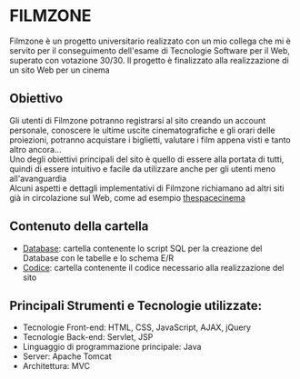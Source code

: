 # FILMZONE
Filmzone è un progetto universitario realizzato con un mio collega che mi è servito per il conseguimento dell'esame di Tecnologie Software per il Web, superato con votazione 30/30. Il progetto è finalizzato alla realizzazione di un sito Web per un cinema


## Obiettivo
Gli utenti di Filmzone potranno registrarsi al sito creando un account personale, conoscere le ultime uscite cinematografiche e gli orari delle proiezioni, potranno acquistare i biglietti, valutare i film appena visti e tanto altro ancora...  
Uno degli obiettivi principali del sito è quello di essere alla portata di tutti, quindi di essere intuitivo e facile da utilizzare anche per gli utenti meno all'avanguardia  
Alcuni aspetti e dettagli implementativi di Filmzone richiamano ad altri siti già in circolazione sul Web, come ad esempio [thespacecinema](https://www.thespacecinema.it)  


## Contenuto della cartella
- [Database](database): cartella contenente lo script SQL per la creazione del Database con le tabelle e lo schema E/R
- [Codice](vittoria-riviello_pj): cartella contenente il codice necessario alla realizzazione del sito

## Principali Strumenti e Tecnologie utilizzate:
- Tecnologie Front-end: HTML, CSS, JavaScript, AJAX, jQuery
- Tecnologie Back-end: Servlet, JSP
- Linguaggio di programmazione principale: Java
- Server: Apache Tomcat
- Architettura: MVC
